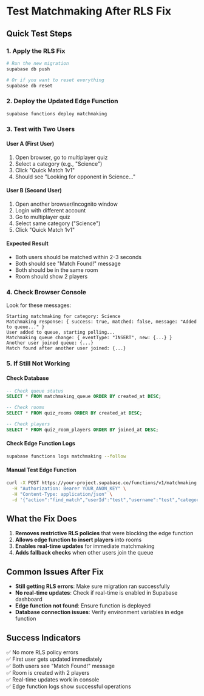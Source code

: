 # Test Matchmaking After RLS Fix

## Quick Test Steps

### 1. Apply the RLS Fix
```bash
# Run the new migration
supabase db push

# Or if you want to reset everything
supabase db reset
```

### 2. Deploy the Updated Edge Function
```bash
supabase functions deploy matchmaking
```

### 3. Test with Two Users

#### User A (First User)
1. Open browser, go to multiplayer quiz
2. Select a category (e.g., "Science")
3. Click "Quick Match 1v1"
4. Should see "Looking for opponent in Science..."

#### User B (Second User)
1. Open another browser/incognito window
2. Login with different account
3. Go to multiplayer quiz
4. Select same category ("Science")
5. Click "Quick Match 1v1"

#### Expected Result
- Both users should be matched within 2-3 seconds
- Both should see "Match Found!" message
- Both should be in the same room
- Room should show 2 players

### 4. Check Browser Console
Look for these messages:
```
Starting matchmaking for category: Science
Matchmaking response: { success: true, matched: false, message: "Added to queue..." }
User added to queue, starting polling...
Matchmaking queue change: { eventType: "INSERT", new: {...} }
Another user joined queue: {...}
Match found after another user joined: {...}
```

### 5. If Still Not Working

#### Check Database
```sql
-- Check queue status
SELECT * FROM matchmaking_queue ORDER BY created_at DESC;

-- Check rooms
SELECT * FROM quiz_rooms ORDER BY created_at DESC;

-- Check players
SELECT * FROM quiz_room_players ORDER BY joined_at DESC;
```

#### Check Edge Function Logs
```bash
supabase functions logs matchmaking --follow
```

#### Manual Test Edge Function
```bash
curl -X POST https://your-project.supabase.co/functions/v1/matchmaking \
  -H "Authorization: Bearer YOUR_ANON_KEY" \
  -H "Content-Type: application/json" \
  -d '{"action":"find_match","userId":"test","username":"test","category":"Science"}'
```

## What the Fix Does

1. **Removes restrictive RLS policies** that were blocking the edge function
2. **Allows edge function to insert players** into rooms
3. **Enables real-time updates** for immediate matchmaking
4. **Adds fallback checks** when other users join the queue

## Common Issues After Fix

- **Still getting RLS errors**: Make sure migration ran successfully
- **No real-time updates**: Check if real-time is enabled in Supabase dashboard
- **Edge function not found**: Ensure function is deployed
- **Database connection issues**: Verify environment variables in edge function

## Success Indicators

✅ No more RLS policy errors  
✅ First user gets updated immediately  
✅ Both users see "Match Found!" message  
✅ Room is created with 2 players  
✅ Real-time updates work in console  
✅ Edge function logs show successful operations
